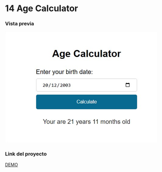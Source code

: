 # 14 Age Calculator

### Vista previa

![Vista Previa](./assets/app.jpg)

### Link del proyecto

[DEMO](https://agecalculator-gabz.surge.sh/)
